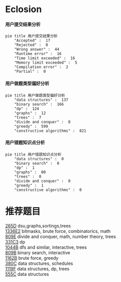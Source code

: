 # Eclosion

<!-- tabs:start -->



#### **用户提交结果分析**

```mermaid
pie title 用户提交结果分析
    "Accepted" :  17
    "Rejected" :  0
    "Wrong answer" :  44
    "Runtime error" :  16
    "Time limit exceeded" :  16
    "Memory limit exceeded" :  5
    "Compilation error" :  2
    "Partial" :  0
```

#### **用户做题类型偏好分析**

```mermaid
pie title 用户做题类型偏好分析
    "data structures" :  137
    "binary search" :  166
    "dp" :  124
    "graphs" :  12
    "trees" :  7
    "divide and conquer" :  8
    "greedy" :  599
    "constructive algorithms" :  821
```
#### **用户错题知识点分析**

```mermaid
pie title 用户错题知识点分析
    "data structures" :  0
    "binary search" :  0
    "dp" :  1
    "graphs" :  00
    "trees" :  0
    "divide and conquer" :  0
    "greedy" :  1
    "constructive algorithms" :  0
```



<!-- tabs:end -->
# 推荐题目
[265D](https://codeforces.com/contest/265/problem/D)		dsu,graphs,sortings,trees		  
[1336E2](https://codeforces.com/contest/1336E/problem/2)		bitmasks,
                        brute force,
                        combinatorics,
                        math		  
[809E](https://codeforces.com/contest/809/problem/E)		divide and conquer,
                        math,
                        number theory,
                        trees		  
[331C3](https://codeforces.com/contest/331C/problem/3)		dp		  
[1044B](https://codeforces.com/contest/1044/problem/B)		dfs and similar,
                        interactive,
                        trees		  
[809B](https://codeforces.com/contest/809/problem/B)		binary search,
                        interactive		  
[1162B](https://codeforces.com/contest/1162/problem/B)		brute force,
                        greedy		  
[380C](https://codeforces.com/contest/380/problem/C)		data structures,
                        schedules		  
[1119F](https://codeforces.com/contest/1119/problem/F)		data structures,
                        dp,
                        trees		  
[555C](https://codeforces.com/contest/555/problem/C)		data structures		  
